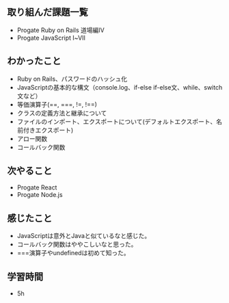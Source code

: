 ## 取り組んだ課題一覧
- Progate Ruby on Rails 道場編Ⅳ
- Progate JavaScript Ⅰ~Ⅶ
## わかったこと
- Ruby on Rails、パスワードのハッシュ化
- JavaScriptの基本的な構文（console.log、if-else if-else文、while、switch文など）
- 等価演算子(==, ===, !=, !==)
- クラスの定義方法と継承について
- ファイルのインポート、エクスポートについて(デフォルトエクスポート、名前付きエクスポート)
- アロー関数
- コールバック関数
## 次やること
- Progate React
- Progate Node.js
## 感じたこと
- JavaScriptは意外とJavaと似ているなと感じた。
- コールバック関数はややこしいなと思った。
- ===演算子やundefinedは初めて知った。
## 学習時間
- 5h